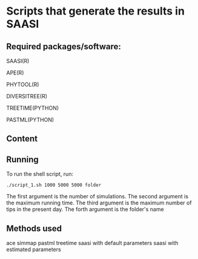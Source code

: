 # Scripts that generate the results in SAASI

## Required packages/software:

SAASI(R)

APE(R)

PHYTOOL(R)

DIVERSITREE(R)

TREETIME(PYTHON)

PASTML(PYTHON)

## Content


## Running 

To run the shell script, run:
```
./script_1.sh 1000 5000 5000 folder
```
The first argument is the number of simulations.
The second argument is the maximum running time.
The third argument is the maximum number of tips in the present day.
The forth argument is the folder's name


## Methods used

ace
simmap
pastml
treetime
saasi with default parameters
saasi with estimated parameters
